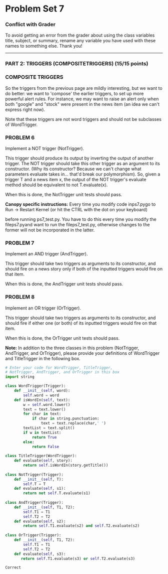# Problem Set 7

### Conflict with Grader

To avoid getting an error from the grader about using the class variables title, subject, or summary, rename any variable you have used with these names to something else. Thank you!

---

### PART 2: TRIGGERS (COMPOSITETRIGGERS)  (15/15 points)

### COMPOSITE TRIGGERS

So the triggers from the previous page are mildly interesting, but we want to do better: we want to 'compose' the earlier triggers, to set up more powerful alert rules. For instance, we may want to raise an alert only when both "google" and "stock" were present in the news item (an idea we can't express right now).

Note that these triggers are not word triggers and should not be subclasses of WordTrigger.

### PROBLEM 6

Implement a NOT trigger (NotTrigger).

This trigger should produce its output by inverting the output of another trigger. The NOT trigger should take this other trigger as an argument to its constructor. (Why its constructor? Because we can't change what parameters evaluate takes in... that'd break our polymorphism). So, given a trigger T and a news item x, the output of the NOT trigger's evaluate method should be equivalent to not T.evaluate(x).

When this is done, the NotTrigger unit tests should pass.

**Canopy specific instructions:** Every time you modify code inps7.pygo to
Run -> Restart Kernel (or hit the CTRL with the dot on your keyboard)

before running ps7_test.py. You have to do this every time you modify the fileps7.pyand want to run the fileps7_test.py, otherwise changes to the former will not be incorporated in the latter.

### PROBLEM 7

Implement an AND trigger (AndTrigger).

This trigger should take two triggers as arguments to its constructor, and should fire on a news story only if both of the inputted triggers would fire on that item.

When this is done, the AndTrigger unit tests should pass.

### PROBLEM 8

Implement an OR trigger (OrTrigger).

This trigger should take two triggers as arguments to its constructor, and should fire if either one (or both) of its inputted triggers would fire on that item.

When this is done, the OrTrigger unit tests should pass.

**Note:** In addition to the three classes in this problem (NotTrigger, AndTrigger, and OrTrigger), please provide your definitions of WordTrigger and TitleTrigger in the following box.

```python
# Enter your code for WordTrigger, TitleTrigger,
# NotTrigger, AndTrigger, and OrTrigger in this box
import string

class WordTrigger(Trigger):
    def __init__(self, word):
        self.word = word        
    def isWordIn(self, text):
        w = self.word.lower()
        text = text.lower()
        for char in text:
            if char in string.punctuation:
                text = text.replace(char,' ')               
        textList = text.split()
        if w in textList:
            return True
        else:
            return False
            
class TitleTrigger(WordTrigger):
    def evaluate(self, story):
        return self.isWordIn(story.getTitle())
        
class NotTrigger(Trigger):
    def __init__(self, T):
        self.T = T        
    def evaluate(self, s1):
        return not self.T.evaluate(s1)
        
class AndTrigger(Trigger): 
    def __init__(self, T1, T2):
        self.T1 = T1
        self.T2 = T2
    def evaluate(self, s2):
        return self.T1.evaluate(s2) and self.T2.evaluate(s2)
       
class OrTrigger(Trigger): 
    def __init__(self, T1, T2):
        self.T1 = T1
        self.T2 = T2
    def evaluate(self, s3):
       return self.T1.evaluate(s3) or self.T2.evaluate(s3)       
```

	Correct

